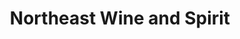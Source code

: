 ---
title: "Northeast Wine and Spirit"
url: /plainfield/northeast-wine-and-spirit/
shop: alcohol
---